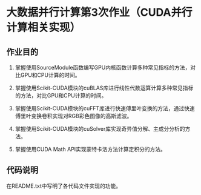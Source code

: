 # 大数据并行计算第3次作业（CUDA并行计算相关实现）
## 作业目的
1.	掌握使用SourceModule函数编写GPU内核函数计算多种常见指标的方法，对比GPU和CPU计算的时间。

2.	掌握使用Scikit-CUDA模块的cuBLAS库进行线性代数运算计算多种常见指标的方法，对比GPU和CPU计算的时间。

3.	掌握使用Scikit-CUDA模块的cuFFT库进行快速傅里叶变换的方法，通过快速傅里叶变换卷积实现对RGB彩色图像的高斯滤波。

4.	掌握使用Scikit-CUDA模块的cuSolver库实现奇异值分解、主成分分析的方法。

5.	掌握使用CUDA Math API实现蒙特卡洛方法计算定积分的方法。

## 代码说明
在README.txt中写明了各代码文件实现的功能。
